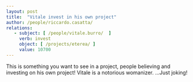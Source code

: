 ```yaml
---
layout: post
title:  "Vitale invest in his own project"
author: /people/riccardo.casatta/
relations:
   - subject: [ /people/vitale.burro/  ]
     verb: invest
     object: [ /projects/eterea/ ]
     value: 10700
---
```


This is something you want to see in a project, people believing and investing on his own project!
Vitale is a notorious womanizer. 
...Just joking!
